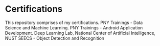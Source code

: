 # Certifications

This repository comprises of my certifications.
PNY Trainings - Data Science and Machine Learning.
PNY Trainings - Android Application Development.
Deep Learning Lab, National Center of Artificial Intelligence, NUST SEECS - Object Detection and Recognition
